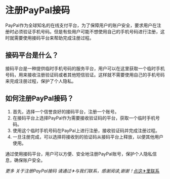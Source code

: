# 注册PayPal接码

PayPal作为全球知名的在线支付平台，为了保障用户的账户安全，要求用户在注册时必须验证手机号码。但是有些用户可能不想使用自己的手机号码进行注册，这时就需要使用接码平台来帮助完成注册过程。

## 接码平台是什么？

接码平台是一种提供临时手机号码的服务平台，用户可以在这里获取一个临时手机号码，用来接收注册验证码或者其他短信验证。这样就不需要使用自己的手机号码来完成注册过程，保护了个人隐私。

## 如何注册PayPal接码？

1. 首先，选择一个信誉良好的接码平台，注册一个账号。
2. 在接码平台上选择PayPal作为需要接收验证码的平台，获取一个临时手机号码。
3. 使用这个临时手机号码在PayPal上进行注册，接收验证码并完成注册过程。
4. 一旦注册完成，可以选择将接收到的验证码从接码平台上释放，以便其他用户使用。

通过使用接码平台，用户可以方便、安全地注册PayPal账号，保护个人隐私信息，确保账户安全。

*更多 关于注册PayPal接码 请通过✈与我们联系，感谢阅读,谢谢！*[点这✈里联系](https://ww.k02.cc)